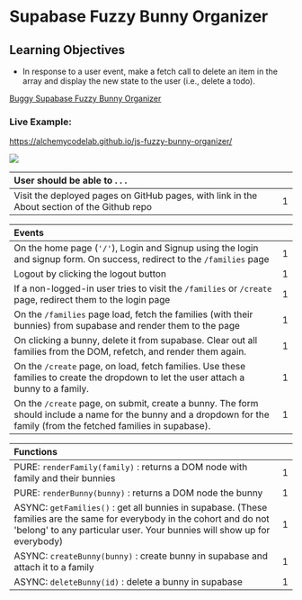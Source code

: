 # Supabase Fuzzy Bunny Organizer

## Learning Objectives
- In response to a user event, make a fetch  call to delete an item in the array and display the new state to the user (i.e., delete a todo).

[Buggy Supabase Fuzzy Bunny Organizer](https://github.com/alchemycodelab/buggy-js-fuzzy-bunny-organizer)

### Live Example:
https://alchemycodelab.github.io/js-fuzzy-bunny-organizer/

![](https://raw.githubusercontent.com/alchemycodelab/half-baked-js-fuzzy-bunny-organizer/main/assets/fuzzy-bunnies.png)

| User should be able to . . .                                                         |             |
| :----------------------------------------------------------------------------------- | ----------: |
| Visit the deployed pages on GitHub pages, with link in the About section of the Github repo |    1 |

| Events                                                                                |             |
| :----------------------------------------------------------------------------------- | ----------: |
| On the home page (`'/'`), Login and Signup using the login and signup form. On success, redirect to the `/families` page   |        1 |
| Logout by clicking the logout button                                                       |        1 |
| If a non-logged-in user tries to visit the `/families` or `/create` page, redirect them to the login page     |       1 |
| On the `/families` page load, fetch the families (with their bunnies) from supabase and render them to the page         |        1 |
| On clicking a bunny, delete it from supabase. Clear out all families from the DOM, refetch, and render them again.                                              |        1 |
| On the `/create` page, on load, fetch families. Use these families to create the dropdown to let the user attach a bunny to a family.                            |        1 |
| On the `/create` page, on submit, create a bunny. The form should include a name for the bunny and a dropdown for the family (from the fetched families in supabase).                            |        1 |


| Functions                                                                                |             |
| :----------------------------------------------------------------------------------- | ----------: |
| PURE: `renderFamily(family)` : returns a DOM node with family and their bunnies |1|
| PURE: `renderBunny(bunny)` : returns a DOM node the bunny |1|
| ASYNC: `getFamilies()` : get all bunnies in supabase. (These families are the same for everybody in the cohort and do not 'belong' to any particular user. Your bunnies will show up for everybody) |1|
| ASYNC: `createBunny(bunny)` : create bunny in supabase and attach it to a family |1|
| ASYNC: `deleteBunny(id)` : delete a bunny in supabase |1|
